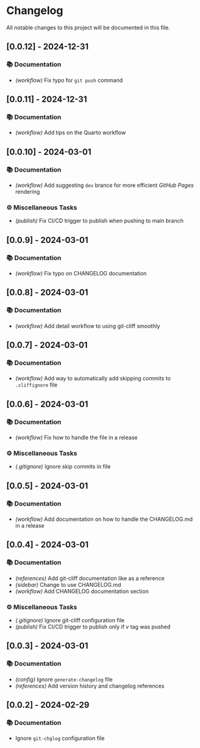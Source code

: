 # Changelog

All notable changes to this project will be documented in this file.

## [0.0.12] - 2024-12-31

### 📚 Documentation

- *(workflow)* Fix typo for `git push` command

## [0.0.11] - 2024-12-31

### 📚 Documentation

- *(workflow)* Add tips on the Quarto workflow

## [0.0.10] - 2024-03-01

### 📚 Documentation

- *(workflow)* Add suggesting `dev` brance for more efficient *GitHub Pages* rendering

### ⚙️ Miscellaneous Tasks

- *(publish)* Fix CI/CD trigger to publish when pushing to main branch

## [0.0.9] - 2024-03-01

### 📚 Documentation

- *(workflow)* Fix typo on CHANGELOG documentation

## [0.0.8] - 2024-03-01

### 📚 Documentation

- *(workflow)* Add detail workflow to using git-cliff smoothly

## [0.0.7] - 2024-03-01

### 📚 Documentation

- *(workflow)* Add way to automatically add skipping commits to `.cliffignore` file

## [0.0.6] - 2024-03-01

### 📚 Documentation

- *(workflow)* Fix how to handle the  file in a release

### ⚙️ Miscellaneous Tasks

- *(.gitignore)* Ignore skip commits in  file

## [0.0.5] - 2024-03-01

### 📚 Documentation

- *(workflow)* Add documentation on how to handle the CHANGELOG.md in a release

## [0.0.4] - 2024-03-01

### 📚 Documentation

- *(references)* Add git-cliff documentation like as a reference
- *(sidebar)* Change to use CHANGELOG.md
- *(workflow)* Add CHANGELOG documentation section

### ⚙️ Miscellaneous Tasks

- *(.gitignore)* Ignore git-cliff configuration file
- *(publish)* Fix CI/CD trigger to publish only if v tag was pushed

## [0.0.3] - 2024-03-01

### 📚 Documentation

- *(config)* Ignore `generate-changelog` file
- *(references)* Add version history and changelog references

## [0.0.2] - 2024-02-29

### 📚 Documentation

- Ignore `git-chglog` configuration file

<!-- generated by git-cliff -->
